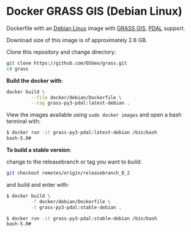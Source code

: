 # Docker GRASS GIS (Debian Linux)

Dockerfile with an [Debian Linux](https://www.debian.org/) image with
[GRASS GIS](https://grass.osgeo.org/), [PDAL](https://pdal.io) support.

Download size of this image is of approximately 2.6 GB.

Clone this repository and change directory:

```bash
git clone https://github.com/OSGeo/grass.git
cd grass
```

__Build the docker with__:

```bash
docker build \
         --file docker/debian/Dockerfile \
         --tag grass-py3-pdal:latest-debian .
```

View the images available using `sudo docker images` and open a bash terminal
with:

```bash
$ docker run -it grass-py3-pdal:latest-debian /bin/bash
bash-5.0#
```

__To build a stable version__:

change to the releasebranch or tag you want to build:

```bash
git checkout remotes/origin/releasebranch_8_2
```

and build and enter with:

```bash
$ docker build \
         -f docker/debian/Dockerfile \
         -t grass-py3-pdal:stable-debian .

$ docker run -it grass-py3-pdal:stable-debian /bin/bash
bash-5.0#
```
